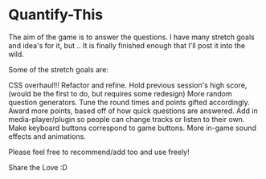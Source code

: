 # Quantify-This

The aim of the game is to answer the questions.
I have many stretch goals and idea's for it, but ..
It is finally finished enough that I'll post it into the wild.

Some of the stretch goals are:

CSS overhaul!!!
Refactor and refine.
Hold previous session's high score, (would be the first to do, but requires some redesign)
More random question generators.
Tune the round times and points gifted accordingly.
Award more points, based off of how quick questions are answered.
Add in media-player/plugin so people can change tracks or listen to their own.
Make keyboard buttons correspond to game buttons.
More in-game sound effects and animations.

Please feel free to recommend/add too and use freely!

Share the Love :D
